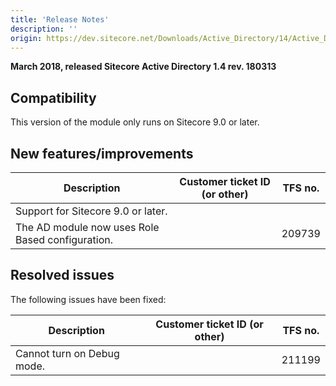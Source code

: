 ```yaml
---
title: 'Release Notes'
description: ''
origin: https://dev.sitecore.net/Downloads/Active_Directory/14/Active_Directory_14/Release_Notes
---
```


**March 2018, released Sitecore Active Directory 1.4 rev. 180313**

## Compatibility

This version of the module only runs on Sitecore 9.0 or later.

## New features/improvements

| Description                                        | Customer ticket ID (or other) | TFS no. |
| -------------------------------------------------- | ----------------------------- | ------- |
| Support for Sitecore 9.0 or later.                 |                               |         |
| ​The AD module now uses Role Based configuration.​ |                               | 209739  |

## Resolved issues

The following issues have been fixed:

| Description                 | Customer ticket ID (or other) | TFS no. |
| --------------------------- | ----------------------------- | ------- |
| Cannot turn on Debug mode​. |                               | 211199  |

